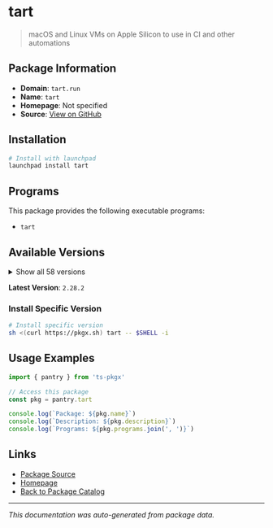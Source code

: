 # tart

> macOS and Linux VMs on Apple Silicon to use in CI and other automations

## Package Information

- **Domain**: `tart.run`
- **Name**: `tart`
- **Homepage**: Not specified
- **Source**: [View on GitHub](https://github.com/pkgxdev/pantry/tree/main/projects/tart.run/package.yml)

## Installation

```bash
# Install with launchpad
launchpad install tart
```

## Programs

This package provides the following executable programs:

- `tart`

## Available Versions

<details>
<summary>Show all 58 versions</summary>

- `2.28.2`, `2.28.1`, `2.28.0`, `2.27.3`, `2.27.2`
- `2.27.1`, `2.27.0`, `2.26.1`, `2.26.0`, `2.25.0`
- `2.24.1`, `2.24.0`, `2.23.0`, `2.22.4`, `2.22.3`
- `2.22.2`, `2.22.0`, `2.21.0`, `2.20.2`, `2.20.1`
- `2.20.0`, `2.19.3`, `2.19.2`, `2.19.1`, `2.19.0`
- `2.18.5`, `2.18.4`, `2.18.3`, `2.18.2`, `2.18.1`
- `2.18.0`, `2.17.0`, `2.16.0`, `2.15.0`, `2.14.0`
- `2.13.0`, `2.12.0`, `2.11.1`, `2.11.0`, `2.10.0`
- `2.9.1`, `2.9.0`, `2.8.1`, `2.8.0`, `2.7.2`
- `2.7.1`, `2.7.0`, `2.6.1`, `2.6.0`, `2.4.4`
- `2.4.3`, `2.4.2`, `2.4.1`, `2.4.0`, `2.3.0`
- `2.2.1`, `2.2.0`, `0.38.0`

</details>

**Latest Version**: `2.28.2`

### Install Specific Version

```bash
# Install specific version
sh <(curl https://pkgx.sh) tart -- $SHELL -i
```

## Usage Examples

```typescript
import { pantry } from 'ts-pkgx'

// Access this package
const pkg = pantry.tart

console.log(`Package: ${pkg.name}`)
console.log(`Description: ${pkg.description}`)
console.log(`Programs: ${pkg.programs.join(', ')}`)
```

## Links

- [Package Source](https://github.com/pkgxdev/pantry/tree/main/projects/tart.run/package.yml)
- [Homepage](#)
- [Back to Package Catalog](../../package-catalog.md)

---

*This documentation was auto-generated from package data.*
